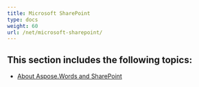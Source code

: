 ```yaml
---
title: Microsoft SharePoint
type: docs
weight: 60
url: /net/microsoft-sharepoint/
---
```


## This section includes the following topics: 

- [About Aspose.Words and SharePoint](/words/net/about-aspose-words-and-sharepoint/)
